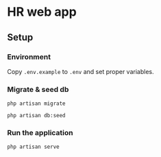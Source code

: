 # HR web app

## Setup

### Environment

Copy `.env.example` to `.env` and set proper variables.

### Migrate & seed db

`php artisan migrate`

`php artisan db:seed`

### Run the application

`php artisan serve`

